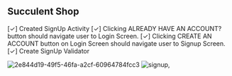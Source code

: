 ## Succulent Shop

[✓] Created SignUp Activity
[✓] Clicking ALREADY HAVE AN ACCOUNT? button should navigate user to Login Screen.
[✓] Clicking CREATE AN ACCOUNT button on Login Screen should navigate user to Signup Screen.
[✓] Create SignUp Validator

![2e844d19-49f5-46fa-a2cf-60964784fcc3](https://user-images.githubusercontent.com/51864835/117848847-5e2b6580-b28c-11eb-87e2-f7367de161dd.jpg)
![signup,](https://user-images.githubusercontent.com/51864835/117848852-5ff52900-b28c-11eb-9acb-c96152384d3d.jpg)
    


